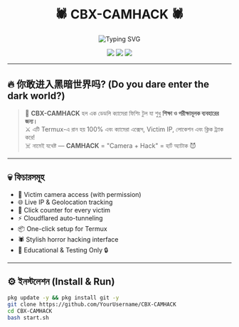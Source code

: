 <h1 align="center">
  🕷️ CBX-CAMHACK 🕷️  
</h1>

<p align="center">
  <img src="https://readme-typing-svg.herokuapp.com?font=Fira+Code&duration=3000&pause=1000&color=FF0000&center=true&vCenter=true&width=435&lines=CBX+CAMERA+HACKING+TOOL;By+Zombie+Noyon+%F0%9F%A4%96;Educational+Use+Only+%E2%9A%A0%EF%B8%8F" alt="Typing SVG" />
</p>

<p align="center">
  <img src="https://img.shields.io/badge/MADE%20BY-ZOMBIE%20NOYON-black?style=for-the-badge&logo=ghost&logoColor=red" />
  <img src="https://img.shields.io/badge/TOOL-CAMERA%20HACK-darkred?style=for-the-badge&logo=apache" />
  <img src="https://img.shields.io/badge/TIKTOK-@cbx.noyon-white?style=for-the-badge&logo=tiktok&logoColor=red" />
</p>

---

## 🔥 你敢进入黑暗世界吗? (Do you dare enter the dark world?)

> 🧛 **CBX-CAMHACK** হল এক ডেডলি ক্যামেরা ফিশিং টুল যা শুধু **শিক্ষা ও পরীক্ষামূলক ব্যবহারের জন্য।**  
> ⚔️ এটি Termux-এ রান হয় 100% এবং ক্যামেরা এক্সেস, Victim IP, লোকেশন এবং ক্লিক ট্র্যাক করে!  
> ☠️ নামেই যথেষ্ট — **CAMHACK** = "Camera + Hack" = হার্ট অ্যাটাক 😈

---

## 💀 ফিচারসমূহ

- 📸 Victim camera access (with permission)
- 🌐 Live IP & Geolocation tracking
- 🧠 Click counter for every victim
- ⚡ Cloudflared auto-tunneling
- 📦 One-click setup for Termux
- 🕷️ Stylish horror hacking interface
- 🧪 Educational & Testing Only 🔒

---

## ⚙️ ইনস্টলেশন (Install & Run)

```bash
pkg update -y && pkg install git -y
git clone https://github.com/YourUsername/CBX-CAMHACK
cd CBX-CAMHACK
bash start.sh
